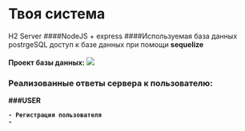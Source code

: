 # Твоя система
H2 Server
####NodeJS + express
####Используемая база данных postrgeSQL
доступ к базе данных при помощи <strong>sequelize<br>
<br>
<strong>Проект базы данных:
![](../../../Desktop/2022-07-04_17-16-41.png)
### Реализованные ответы сервера к пользователю:

###USER

    - Регистрация пользователя 
    - 
    

